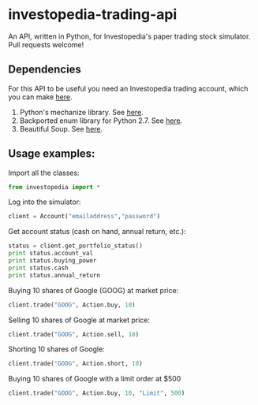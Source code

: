 # investopedia-trading-api
An API, written in Python, for Investopedia's paper trading stock simulator.
Pull requests welcome!

## Dependencies

For this API to be useful you need an Investopedia trading account,
which you can make [here](http://www.investopedia.com/simulator/).

1. Python's mechanize library. See [here](http://wwwsearch.sourceforge.net/mechanize/).
2. Backported enum library for Python 2.7. See [here](https://pypi.python.org/pypi/enum34/).
3. Beautiful Soup. See [here](http://www.crummy.com/software/BeautifulSoup/bs4/doc/).


## Usage examples:

Import all the classes:
```python
from investopedia import *
```

Log into the simulator:
```python
client = Account("emailaddress","password")
```

Get account status (cash on hand, annual return, etc.):
```python
status = client.get_portfolio_status()
print status.account_val
print status.buying_power
print status.cash
print status.annual_return
```

Buying 10 shares of Google (GOOG) at market price:
```python
client.trade("GOOG", Action.buy, 10)
```

Selling 10 shares of Google at market price:
```python
client.trade("GOOG", Action.sell, 10)
```

Shorting 10 shares of Google:
```python
client.trade("GOOG", Action.short, 10)
```

Buying 10 shares of Google with a limit order at $500
```python
client.trade("GOOG", Action.buy, 10, "Limit", 500)
```
